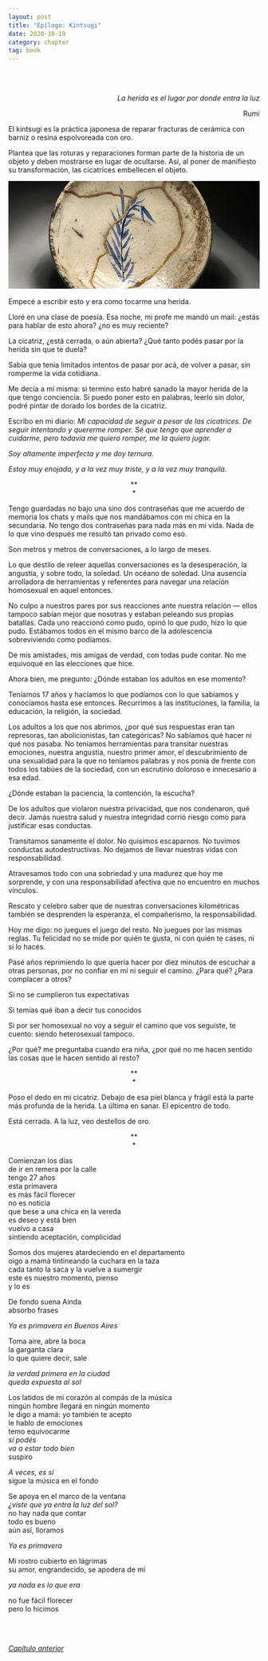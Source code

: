 ```yaml
---
layout: post
title: "Epílogo: Kintsugi"
date: 2020-10-19
category: chapter
tag: book
---
```

<br>
<br>

<p style="text-align: right">
<em>La herida es el lugar por donde entra la luz</em></p>
<p style="text-align: right">
Rumi</p>


El kintsugi es la práctica japonesa de reparar fracturas de cerámica con barniz o resina espolvoreada con oro.

Plantea que las roturas y reparaciones forman parte de la historia de un objeto y deben mostrarse en lugar de ocultarse. Así, al poner de manifiesto su transformación, las cicatrices embellecen el objeto.

![image](/assets/img/image1.png)


Empecé a escribir esto y era como tocarme una herida.

Lloré en una clase de poesía. Esa noche, mi profe me mandó un mail: ¿estás para hablar de esto ahora? ¿no es muy reciente?

La cicatriz, ¿está cerrada, o aún abierta? ¿Qué tanto podés pasar por la herida sin que te duela?

Sabía que tenía limitados intentos de pasar por acá, de volver a pasar, sin romperme la vida cotidiana.

Me decía a mí misma: si termino esto habré sanado la mayor herida de la que tengo conciencia. Si puedo poner esto en palabras, leerlo sin dolor, podré pintar de dorado los bordes de la cicatriz.

Escribo en mi diario: _Mi capacidad de seguir a pesar de las cicatrices. De seguir intentando y quererme romper. Sé que tengo que aprender a cuidarme, pero todavía me quiero romper, me la quiero jugar._

_Soy altamente imperfecta y me doy ternura._

_Estoy muy enojada, y a la vez muy triste, y a la vez muy tranquila._

<p style="text-align: center;">
**<br>
*<br>
</p>


Tengo guardadas no bajo una sino dos contraseñas que me acuerdo de memoria los chats y mails que nos mandábamos con mi chica en la secundaria. No tengo dos contraseñas para nada más en mi vida. Nada de lo que vino después me resultó tan privado como eso.

Son metros y metros de conversaciones, a lo largo de meses.

Lo que destilo de releer aquellas conversaciones es la desesperación, la angustia, y sobre todo, la soledad. Un océano de soledad. Una ausencia arrolladora de herramientas y referentes para navegar una relación homosexual en aquel entonces.

No culpo a nuestros pares por sus reacciones ante nuestra relación —  ellos tampoco sabían mejor que nosotras y estaban peleando sus propias batallas. Cada uno reaccionó como pudo, opinó lo que pudo, hizo lo que pudo. Estábamos todos en el mismo barco de la adolescencia sobreviviendo como podíamos.

De mis amistades, mis amigas de verdad, con todas pude contar. No me equivoqué en las elecciones que hice.

Ahora bien, me pregunto: ¿Dónde estaban los adultos en ese momento?

Teníamos 17 años y hacíamos lo que podíamos con lo que sabíamos y conocíamos hasta ese entonces. Recurrimos a las instituciones, la familia, la educación, la religión, la sociedad.

Los adultos a los que nos abrimos, ¿por qué sus respuestas eran tan represoras, tan abolicionistas, tan categóricas? No sabíamos qué hacer ni qué nos pasaba. No teníamos herramientas para transitar nuestras emociones, nuestra angustia, nuestro primer amor, el descubrimiento de una sexualidad para la que no teníamos palabras y nos ponía de frente con todos los tabúes de la sociedad, con un escrutinio doloroso e innecesario a esa edad.

¿Dónde estaban la paciencia, la contención, la escucha?

De los adultos que violaron nuestra privacidad, que nos condenaron, qué decir. Jamás nuestra salud y nuestra integridad corrió riesgo como para justificar esas conductas.

Transitamos sanamente el dolor. No quisimos escaparnos. No tuvimos conductas autodestructivas. No dejamos de llevar nuestras vidas con responsabilidad.

Atravesamos todo con una sobriedad y una madurez que hoy me sorprende, y con una responsabilidad afectiva que no encuentro en muchos vínculos.

Rescato y celebro saber que de nuestras conversaciones kilométricas también se desprenden la esperanza, el compañerismo, la responsabilidad.

Hoy me digo: no juegues el juego del resto. No juegues por las mismas reglas. Tu felicidad no se mide por quién te gusta, ni con quién te cases, ni si lo hacés.

Pasé años reprimiendo lo que quería hacer por diez minutos de escuchar a otras personas, por no confiar en mí ni seguir el camino. ¿Para qué? ¿Para complacer a otros?

Si no se cumplieron tus expectativas

Si temías qué iban a decir tus conocidos

Si por ser homosexual no voy a seguir el camino que vos seguiste, te cuento: siendo heterosexual tampoco.

¿Por qué? me preguntaba cuando era niña, ¿por qué no me hacen sentido las cosas que le hacen sentido al resto?

<p style="text-align: center;">
**<br>
*<br>
</p>


Poso el dedo en mi cicatriz. Debajo de esa piel blanca y frágil está la parte más profunda de la herida. La última en sanar. El epicentro de todo.

Está cerrada. A la luz, veo destellos de oro.

<p style="text-align: center;">
**<br>
*<br>
</p>


Comienzan los días<br>
de ir en remera por la calle<br>
tengo 27 años<br>
esta primavera<br>
es más fácil florecer<br>
no es noticia<br>
que bese a una chica en la vereda<br>
es deseo y está bien<br>
vuelvo a casa<br>
sintiendo aceptación, complicidad<br>

Somos dos mujeres atardeciendo en el departamento<br>
oigo a mamá tintineando la cuchara en la taza<br>
cada tanto la saca y la vuelve a sumergir<br>
este es nuestro momento, pienso<br>
y lo es<br>

De fondo suena Ainda<br>
absorbo frases<br>

_Ya es primavera en Buenos Aires_<br>

Toma aire, abre la boca<br>
la garganta clara<br>
lo que quiere decir, sale<br>

_la verdad primera en la ciudad_<br>
_queda expuesta al sol_<br>

Los latidos de mi corazón al compás de la música<br>
ningún hombre llegará en ningún momento<br>
le digo a mamá: yo también te acepto<br>
le hablo de emociones<br>
temo equivocarme<br>
_sí podés_<br>
_va a estar todo bien_<br>
suspiro<br>

_A veces, es sí_<br>
sigue la música en el fondo<br>

Se apoya en el marco de la ventana<br>
_¿viste que ya entra la luz del sol?_<br>
no hay nada que contar<br>
todo es bueno<br>
aún así, lloramos<br>

_Ya es primavera_<br>

Mi rostro cubierto en lágrimas<br>
su amor, engrandecido, se apodera de mí<br>

_ya nada es lo que era_<br>

no fue fácil florecer<br>
pero lo hicimos<br>

<br>
<br>

_[Capítulo anterior](https://youngdel.fi/posts/chapter/2020/10/19/capitulo-10/)_